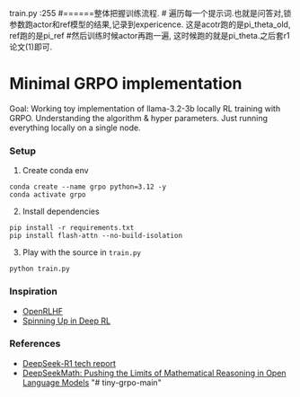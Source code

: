 train.py :255
#======整体把握训练流程. # 遍历每一个提示词.也就是问答对,锁参数跑actor和ref模型的结果,记录到expericence. 这是acotr跑的是pi_theta_old, ref跑的是pi_ref
                          #然后训练时候actor再跑一遍, 这时候跑的就是pi_theta.之后套r1论文(1)即可.
                          

















# Minimal GRPO implementation

Goal: Working toy implementation of llama-3.2-3b locally RL training with GRPO. Understanding the algorithm & hyper parameters. Just running everything locally on a single node.

### Setup

1. Create conda env

```
conda create --name grpo python=3.12 -y
conda activate grpo
```

2. Install dependencies

```
pip install -r requirements.txt
pip install flash-attn --no-build-isolation
```

3. Play with the source in `train.py`

```
python train.py
```

### Inspiration

- [OpenRLHF](https://github.com/OpenRLHF/OpenRLHF)
- [Spinning Up in Deep RL](https://spinningup.openai.com/en/latest/)


### References

- [DeepSeek-R1 tech report](https://github.com/deepseek-ai/DeepSeek-R1/blob/main/DeepSeek_R1.pdf)
- [DeepSeekMath: Pushing the Limits of Mathematical Reasoning in Open Language Models](https://arxiv.org/abs/2402.03300)
"# tiny-grpo-main" 
